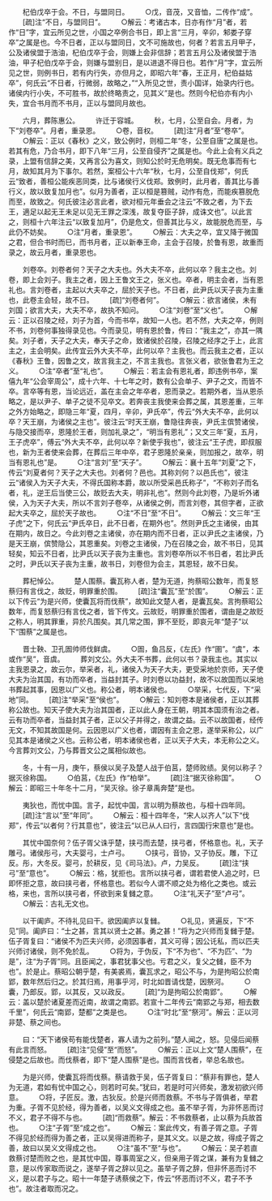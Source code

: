<!-- { "loadSidebar": true } -->
　　杞伯戊卒于会。不日，与盟同日。
　　○戊，音茂，又音恤，二传作“成”。
　　[疏]注“不日，与盟同日”。
　　○解云：考诸古本，日亦有作“月”者，若作“日”字，宜云所见之世，小国之卒例合书日，即上言“三月，辛卯，邾娄子穿卒”之属是也。今不日者，正以与盟同日，文不可施故也，何者？若言五月甲子，公及诸侯盟于浩油，杞伯戊卒于会，则嫌上会非信辞；若言五月公及诸侯盟于浩油，甲子杞伯戊卒于会，则嫌与盟别日，是以进退不得日也。若作“月”字，宜云所见之世，则例书日，若有内行失，亦但月之，即昭六年“春，王正月，杞伯益姑卒”，何氏云“不日者，行微弱，故略之，”“入所见之世，责小国详，始录内行也。诸侯内行小失，不可胜书，故於终略责之，见其义”是也。然则今杞伯亦有内小失，宜合书月而不书月，正以与盟同月故也。

　　六月，葬陈惠公。
　　许迁于容城。
　　秋，七月，公至自会。月者，为下“刘卷卒”。月者，重录恩。
　　○卷，音权。
　　[疏]注“月者”至“卷卒”。
　　○解云：正以《春秋》之义，致公例时，则桓二年“冬，公至自唐”之属是也。若其有危，乃合书月，即下八年“三月，公至自侵齐”之属是也。今此上会有义兵之录，上盟有信辞之美，又再言公为喜文，则知公於时无危明矣。既无危事而有七月，故知其月为下事尔。若然，案桓公十六年“秋，七月，公至自伐郑”，何氏云“致者，善桓公能疾恶同类，比与诸侯行义伐郑。致例时，此月者，善其比与善行义，故以致复加月也”。似月为善者，正以桓是篡贼，动作有危，而能疾篡脱危而至，故致之。何氏彼注必言此者，欲对桓元年垂会之注云“不致之者，为下去王，適足以起无王未足以见无王罪之深浅，故复夺臣子辞，成诛文也”。以此言之，则桓十六年注云“以致复加月”，仍是危文，但善其比与义，故能脱危而至，与此仍不妨矣。
　　○注“月者，重录恩”。
　　○解云：大夫之卒，宜又降于微国之君，但合书时而巳，而书月者，正以新奉王命，主会于召陵，於鲁有恩，故重而录之，故云月者，重录恩也。

　　刘卷卒。刘卷者何？天子之大夫也。外大夫不卒，此何以卒？我主之也。刘卷，即上会刘子。我主之者，因上王鲁文王之，张义也。卒者，明主会者，当有恩礼也。言刘卷者，主起以大夫卒之，屈於天子也。不日者，此尹氏以天子丧为主重也，此卷主会轻，故不日。
　　[疏]“刘卷者何”。
　　○解云：欲言诸侯，未有刘国；欲言大夫，大夫不卒，故执不知问。
　　○注“刘卷”至“义也”。
　　○解云：正以召陵之经，刘子为首，今而书卒，故知一人也。若不然，大夫之卒，例则不书，刘卷何事独得录见也。今而录见，明有恩於鲁，传曰：“我主之”，亦其一隅矣。刘子者，天子之大夫，奉天子之命，致诸侯於召陵，召陵之经序之于上，此言主之，主会明矣。此传宜云外大夫不卒，此何以卒？主我也。而云我主之者，正以《春秋》王鲁，因鲁之文，故言我主之，不言主我也。言张义者，欲张鲁君为王之义。
　　○注“卒者”至“礼也”。
　　○解云：若主会有恩礼者，即违例书卒，案僖九年“公会宰周公”，成十六年、十七年之时，数有公会单子、尹子之文，而皆不卒。言卒等有恩，当论远近，盖在主会之年卒者，恩而录之。若期外者，当从恩杀略之，是以尹子、单子之徒不见卒文。若奔丧主我使来会葬之属，其恩差重，三年之外方始略之，即隐三年“夏，四月，辛卯，尹氏卒”，传云“外大夫不卒，此何以卒？天王崩，为诸侯之主也”。彼注云“时天王崩，鲁隐往奔丧，尹氏主傧赞诸侯，与隐交接而卒，恩隆於王者，则加礼录之”，“明当有恩礼”；又文三年“夏，五月，王子虎卒”，傅云“外大夫不卒，此何以卒？新使乎我也”，彼注云“王子虎，即叔服也，新为王者使来会葬，在葬后三年中卒，君子恩隆於亲亲，则加报之，故卒，明当有恩礼也”是。
　　○注“言刘”至“天子”。
　　○解云：襄十五年“刘夏”之下，传云“刘夏者何？天子之大夫也。刘者何？邑也。其称刘何？以邑氏也”，彼注云“诸侯入为天子大夫，不得氏国称本爵，故以所受采邑氏称子”，“不称刘子而名者，礼，逆王后当使三公，故贬去大夫，明非礼也”。然则今此刘卷，乃是圻外诸侯，入为天子大夫，所以不言刘子卷卒，从诸侯之例，而言刘卷，其但字者，正欲起大夫卒之，屈於天子故也。
　　○注“不日”至“不日”。
　　○解云：文三年“王子虎”之下，何氏云“尹氏卒日，此不日者，在期外也”。然则尹氏之主诸侯，由其在期内，故日之。今此刘卷之主诸侯，亦在期内而不日者，正以尹氏之主诸侯，乃是天王崩，傧赞隐公，其恩重矣。刘卷之主诸侯，乃在召陵之会，故不书日，见其轻矣，知云不日者，比尹氏以天子丧为主重也。言刘卷卒所以不书日者，若比尹氏之时，尹氏以天子丧为主重，故书日，刘卷但为会主，其恩轻，故不日矣。

　　葬杞悼公。
　　楚人围蔡。囊瓦称人者，楚为无道，拘蔡昭公数年，而复怒蔡归有言伐之，故贬，明罪重於围。
　　[疏]注“囊瓦”至“於围”。
　　○解云：正以下传云“为是兴师，使囊瓦将而伐蔡”，故知此文楚人者，是囊瓦矣。言拘蔡昭公数年，而复怒蔡归有言伐之者，皆下传文。云故贬，明罪重於围者，谓由是之故贬之称人，明其罪重，异於凡围矣。其几常之围，罪不至贬，即哀元年“楚子”以下“围蔡”之属是也。

　　晋士鞅、卫孔圄帅师伐鲜虞。
　　○圄，鱼吕反，《左氏》作“圉”。“虞”，本或作“吴”，音虞。
　　葬刘文公。外大夫不书葬，此何以书？录我主也。其实以主我恩录之，故云尔，举采者，礼，诸侯入为天子大夫，更受采地於京师，天子使大夫为治其国，有功而卒者，当益封其子。时刘卷以功益封，故不以故国而以采地书葬起其事，因恩以广义也。称公者，明本诸侯也。
　　○举采，七代反，下“采地”同。
　　[疏]注“举采”至“侯也”。
　　○解云：知刘卷本是诸侯者，正以其葬称公故也。知天子使大夫为治其国者，正以此人身在王朝，明其本国须有治之者。云有功而卒者，当益封其子者，正以父子并得之，故谓之益。云不以故国者，经传无文，不知其故国是何。云因恩以广义也者，谓因有主会之恩，遂举采称公，以广见其本是诸侯之义也。云称公者，明本诸侯也者，正以天子大夫，本无称公之义。今言葬刘文公，乃与葬晋文公之属相似故也。

　　冬，十有一月，庚午，蔡侯以吴子及楚人战于伯莒，楚师败绩。吴何以称子？据灭徐称国。
　　○伯莒，《左氏》作“柏举”。
　　[疏]注“据灭徐称国”。
　　○解云：即昭三十年冬十二月，“吴灭徐。徐子章禹奔楚”是也。

　　夷狄也，而忧中国。言子，起忧中国，言以明为蔡故也，与桓十四年同。
　　[疏]注“言以”至“年同”。
　　○解云：桓十四年冬，“宋人以齐人”以下“伐郑”，传云“以者何？行其意也”，彼注云“以已从人曰行，言四国行宋意也”是也。

　　其忧中国奈何？伍子胥父诛乎楚，挟弓而去楚，挟弓者，怀格意也。礼，天子雕弓。诸侯彤弓，大夫婴弓，士卢弓。
　　○挟弓，音协，又子协反。雕，下辽反。彤，大冬反。婴弓，於耕反，见《司马法》。卢，力吴反。
　　[疏]注“挟弓”至“意也”。
　　○解云：格，犹拒也。言所以挟弓者，谓若君使人追之时，巳即怀拒之意，故曰挟弓者，怀格意也。若似今人谓不顺之处为格化之类也。或云格，来也，言所以挟弓者，怀欲到来复雠之意。
　　○注“礼天子”至“卢弓”。
　　○解云：古礼无文也。

　　以干阖庐。不待礼见曰干。欲因阖庐以复雠。
　　○礼见，贤遍反，下“不见”同。阖庐曰：“士之甚，言其以贤士之甚。勇之甚！”将为之兴师而复雠于楚。伍子胥复曰：“诸侯不为匹夫兴师，必须因事者，其义可得；因公讬私，而以匹夫兴师讨诸侯，则不免於乱。
　　○将为，于伪反，下“不为也”、“不为匹”、“为是”，注“为子胥”同。且臣闻之，事君犹事父也。亏君之义，复父之雠，臣不为也”。於是止。蔡昭公朝乎楚，有美裘焉，囊瓦求之，昭公不与，为是拘昭公於南郢，数年然后归之。於其归焉，用事乎河，时北如晋请伐楚，因祭河。
　　○囊，乃郎反。郢，以其反，又以政反。
　　[疏]“为是拘昭公於南郢”。
　　○解云：盖以楚於诸夏差而近南，故谓之南郢。若宣十二年传云“南郢之与郑，相去数千里”，何氏云“南郢，楚都”之类是也。
　　○注“时北”至“祭河”。解云：正以河非楚、蔡之间也。

　　曰：“天下诸侯苟有能伐楚者，寡人请为之前列。”楚人闻之，怒。见侵后闻蔡有此言而怒。
　　[疏]注“见侵”至“而怒”。
　　○解云：正以上文“楚人围蔡”，在侵楚之后故也。而伐蔡者，即下“楚人围蔡”是也。围而言伐者，举总名故也。

　　为是兴师，使囊瓦将而伐蔡。蔡请救于吴，伍子胥复曰：“蔡非有罪也，楚人为无道，君如有忧中国之心，则若时可矣。”犹曰，若是时可兴师矣，激发初欲兴师意。
　　○将，子匠反。激，古狄反。於是兴师而救蔡。不书与子胥俱者，举君为重。子胥不见於经，得为善者，以吴义文得成之也。虽不举子胥，为非怀恶而讨不义，君子不得不与也。
　　[疏]“而救蔡”。解云：不书救蔡者，止以蔡为兵故首也。
　　○注“子胥”至“成之也”。
　　○解云：案此传文，有善子胥之意。子胥不得见於经而得为善之者，正以吴得进而称子，是其义文。以是之故，得成子胥之善，故曰以吴义文得成之也。
　　○注“虽不”至“与也”。
　　○解云：吴子若直救蔡讨楚而败之也，是其忧中国，尊事周室之义，但亲用子胥之谋，兼有为复雠之意，是以传家取而说之，遂举子胥之辞以见之。虽举子胥之辞，但非怀恶而讨不义，是以君子与之。昭十一年楚子诱蔡侯之下，传云“怀恶而讨不义，君子不予也”。故注者取而况之。


